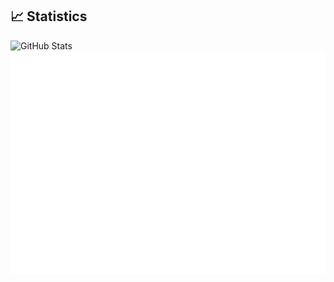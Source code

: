 ## 📈 Statistics
![GitHub Stats](https://github-readme-stats.vercel.app/api?username=zentecegledi&show_icons=true&theme=radical)
![CodeForces Stats](https://raw.githubusercontent.com/zentecegledi/cf-stats/main/output/light_card.svg#gh-dark-mode-only)
<!--
![C#](https://img.shields.io/badge/c%23-%23239120.svg?style=for-the-badge&logo=c-sharp&logoColor=white)
![C++](https://img.shields.io/badge/c++-%2300599C.svg?style=for-the-badge&logo=c%2B%2B&logoColor=white)
![Python](https://img.shields.io/badge/python-3670A0?style=for-the-badge&logo=python&logoColor=ffdd54)


![Top Langs](https://github-readme-stats.vercel.app/api/top-langs/?username=zentecegledi&layout=compact)
[![WakaTime Stats](https://github-readme-stats.vercel.app/api/wakatime?username=zentecegledi)](https://github.com/anuraghazra/github-readme-stats)



### Hi there 👋


**CeglediZente/CeglediZente** is a ✨ _special_ ✨ repository because its `README.md` (this file) appears on your GitHub profile.

Here are some ideas to get you started:

- 🔭 I’m currently working on ...
- 🌱 I’m currently learning ...
- 👯 I’m looking to collaborate on ...
- 🤔 I’m looking for help with ...
- 💬 Ask me about ...
- 📫 How to reach me: ...
- 😄 Pronouns: ...
- ⚡ Fun fact: ...
-->
